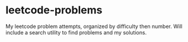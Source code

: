# leetcode-problems
My leetcode problem attempts, organized by difficulty then number. Will include a search utility to find problems and my solutions.
